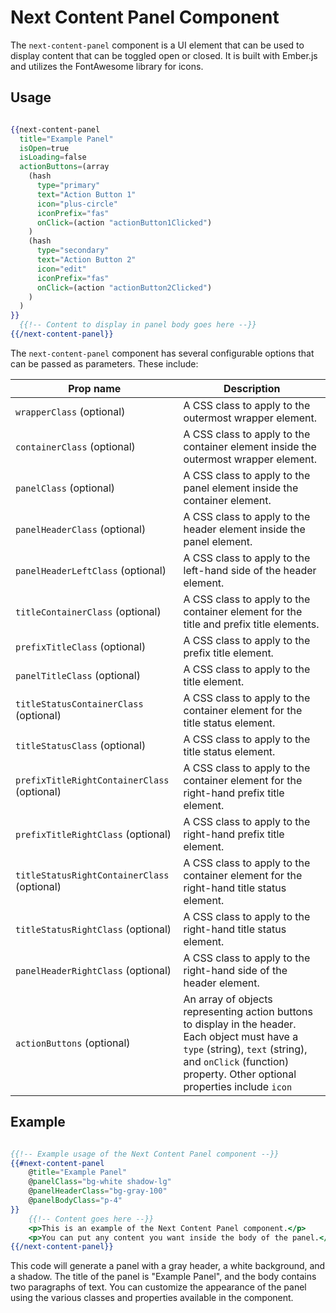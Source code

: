 # Next Content Panel Component

The `next-content-panel` component is a UI element that can be used to display content that can be toggled open or closed. It is built with Ember.js and utilizes the FontAwesome library for icons.

## Usage

```hbs

{{next-content-panel
  title="Example Panel"
  isOpen=true
  isLoading=false
  actionButtons=(array
    (hash
      type="primary"
      text="Action Button 1"
      icon="plus-circle"
      iconPrefix="fas"
      onClick=(action "actionButton1Clicked")
    )
    (hash
      type="secondary"
      text="Action Button 2"
      icon="edit"
      iconPrefix="fas"
      onClick=(action "actionButton2Clicked")
    )
  )
}}
  {{!-- Content to display in panel body goes here --}}
{{/next-content-panel}}


```

The `next-content-panel` component has several configurable options that can be passed as parameters. These include:

| Prop name                       | Description                                                                                                                                                                                                                     |
|--------------------------------|---------------------------------------------------------------------------------------------------------------------------------------------------------------------------------------------------------------------------------|
| `wrapperClass` (optional)      | A CSS class to apply to the outermost wrapper element.                                                                                                                                                                         |
| `containerClass` (optional)    | A CSS class to apply to the container element inside the outermost wrapper element.                                                                                                                                            |
| `panelClass` (optional)        | A CSS class to apply to the panel element inside the container element.                                                                                                                                                         |
| `panelHeaderClass` (optional)  | A CSS class to apply to the header element inside the panel element.                                                                                                                                                            |
| `panelHeaderLeftClass` (optional) | A CSS class to apply to the left-hand side of the header element.                                                                                                                                                               |
| `titleContainerClass` (optional) | A CSS class to apply to the container element for the title and prefix title elements.                                                                                                                                          |
| `prefixTitleClass` (optional)  | A CSS class to apply to the prefix title element.                                                                                                                                                                               |
| `panelTitleClass` (optional)   | A CSS class to apply to the title element.                                                                                                                                                                                       |
| `titleStatusContainerClass` (optional) | A CSS class to apply to the container element for the title status element.                                                                                                                                                  |
| `titleStatusClass` (optional)  | A CSS class to apply to the title status element.                                                                                                                                                                                |
| `prefixTitleRightContainerClass` (optional) | A CSS class to apply to the container element for the right-hand prefix title element.                                                                                                                                       |
| `prefixTitleRightClass` (optional) | A CSS class to apply to the right-hand prefix title element.                                                                                                                                                                     |
| `titleStatusRightContainerClass` (optional) | A CSS class to apply to the container element for the right-hand title status element.                                                                                                                                       |
| `titleStatusRightClass` (optional) | A CSS class to apply to the right-hand title status element.                                                                                                                                                                     |
| `panelHeaderRightClass` (optional) | A CSS class to apply to the right-hand side of the header element.                                                                                                                                                               |
| `actionButtons` (optional)     | An array of objects representing action buttons to display in the header. Each object must have a `type` (string), `text` (string), and `onClick` (function) property. Other optional properties include `icon`



## Example

```hbs

{{!-- Example usage of the Next Content Panel component --}}
{{#next-content-panel
    @title="Example Panel"
    @panelClass="bg-white shadow-lg"
    @panelHeaderClass="bg-gray-100"
    @panelBodyClass="p-4"
}}
    {{!-- Content goes here --}}
    <p>This is an example of the Next Content Panel component.</p>
    <p>You can put any content you want inside the body of the panel.</p>
{{/next-content-panel}}


```

This code will generate a panel with a gray header, a white background, and a shadow. The title of the panel is "Example Panel", and the body contains two paragraphs of text. You can customize the appearance of the panel using the various classes and properties available in the component.







